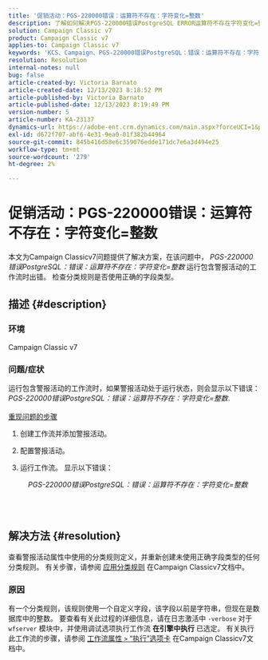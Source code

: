 ```yaml
---
title: '促销活动：PGS-220000错误：运算符不存在：字符变化=整数'
description: 了解如何解决PGS-220000错误PostgreSQL ERROR运算符不存在字符变化=整数
solution: Campaign Classic v7
product: Campaign Classic v7
applies-to: Campaign Classic v7
keywords: 'KCS、Campaign、PGS-220000错误PostgreSQL：错误：运算符不存在：字符变化=整数、Campaign v7、数据库、故障排除'
resolution: Resolution
internal-notes: null
bug: false
article-created-by: Victoria Barnato
article-created-date: 12/13/2023 8:18:52 PM
article-published-by: Victoria Barnato
article-published-date: 12/13/2023 8:19:49 PM
version-number: 5
article-number: KA-23137
dynamics-url: https://adobe-ent.crm.dynamics.com/main.aspx?forceUCI=1&pagetype=entityrecord&etn=knowledgearticle&id=126edece-f499-ee11-be37-6045bd0063aa
exl-id: d672f707-abf6-4e31-9ea0-01f382b44964
source-git-commit: 845b416d58e6c359076edde171dc7e6a3d494e25
workflow-type: tm+mt
source-wordcount: '279'
ht-degree: 2%

---
```


# 促销活动：PGS-220000错误：运算符不存在：字符变化=整数


本文为Campaign Classicv7问题提供了解决方案，在该问题中， *PGS-220000错误PostgreSQL：错误：运算符不存在：字符变化=整数* 运行包含警报活动的工作流时出错。 检查分类规则是否使用正确的字段类型。

## 描述 {#description}


### 环境

Campaign Classic v7

### 问题/症状

运行包含警报活动的工作流时，如果警报活动处于运行状态，则会显示以下错误：
*PGS-220000错误PostgreSQL：错误：运算符不存在：字符变化=整数*.<br><br>
<u>重现问题的步骤</u>

1. 创建工作流并添加警报活动。
2. 配置警报活动。
3. 运行工作流。 显示以下错误：



       *PGS-220000错误PostgreSQL：错误：运算符不存在：字符变化=整数*




<br> <br>



## 解决方法 {#resolution}


查看警报活动属性中使用的分类规则定义，并重新创建未使用正确字段类型的任何分类规则。 有关步骤，请参阅 [应用分类规则](https://experienceleague.adobe.com/docs/campaign-classic/using/orchestrating-campaigns/campaign-optimization/applying-rules.html) 在Campaign Classicv7文档中。

### 原因

有一个分类规则，该规则使用一个自定义字段，该字段以前是字符串，但现在是数据库中的整数。 要查看有关此过程的详细信息，请在日志激活中 `-verbose` 对于 `wfserver` 模块中，并使用调试选项执行工作流 <b>在引擎中执行</b> 已选定。 有关执行此工作流的步骤，请参阅 [工作流属性 `>`  “执行”选项卡](https://experienceleague.adobe.com/docs/campaign-classic/using/automating-with-workflows/advanced-management/workflow-properties.html?lang=en#execution) 在Campaign Classicv7文档中。
